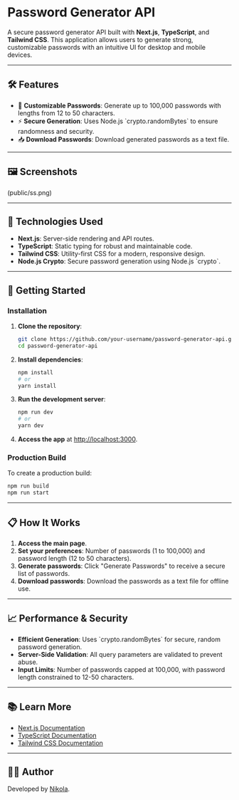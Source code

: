 # **Password Generator API**

A secure password generator API built with **Next.js**, **TypeScript**, and **Tailwind CSS**. This application allows users to generate strong, customizable passwords with an intuitive UI for desktop and mobile devices.

---

## 🛠️ **Features**

- 🔐 **Customizable Passwords**: Generate up to 100,000 passwords with lengths from 12 to 50 characters.  
- ⚡ **Secure Generation**: Uses Node.js \`crypto.randomBytes\` to ensure randomness and security.    
- 📥 **Download Passwords**: Download generated passwords as a text file.   

---

## 🖼️ **Screenshots**

(public/ss.png)

---

## 🔧 **Technologies Used**

- **Next.js**: Server-side rendering and API routes.  
- **TypeScript**: Static typing for robust and maintainable code.  
- **Tailwind CSS**: Utility-first CSS for a modern, responsive design.  
- **Node.js Crypto**: Secure password generation using Node.js \`crypto\`.  

---

## 🚀 **Getting Started**

### **Installation**
1. **Clone the repository**:  
   ```bash
   git clone https://github.com/your-username/password-generator-api.git
   cd password-generator-api
   ```
2. **Install dependencies**:  
   ```bash
   npm install
   # or
   yarn install
   ```
3. **Run the development server**:  
   ```bash
   npm run dev
   # or
   yarn dev
   ```
4. **Access the app** at [http://localhost:3000](http://localhost:3000).

### **Production Build**
To create a production build:  
```bash
npm run build
npm run start
```

---

## 📋 **How It Works**

1. **Access the main page**.  
2. **Set your preferences**: Number of passwords (1 to 100,000) and password length (12 to 50 characters).  
3. **Generate passwords**: Click "Generate Passwords" to receive a secure list of passwords.  
4. **Download passwords**: Download the passwords as a text file for offline use.  

---

## 📈 **Performance & Security**

- **Efficient Generation**: Uses \`crypto.randomBytes\` for secure, random password generation.  
- **Server-Side Validation**: All query parameters are validated to prevent abuse.  
- **Input Limits**: Number of passwords capped at 100,000, with password length constrained to 12-50 characters.

---

## 📚 **Learn More**
- [Next.js Documentation](https://nextjs.org/docs)  
- [TypeScript Documentation](https://www.typescriptlang.org/docs/)  
- [Tailwind CSS Documentation](https://tailwindcss.com/docs)  

---

## 🧑‍💻 **Author**

Developed by [Nikola](https://github.com/ndim99).  


